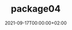 ---
title: "package04"
date: 2021-09-17T00:00:00+02:00
draft: false
repository: github.com/owner/package04
godoc: pkg.go.dev/example.com/package04
tags: [package]
---